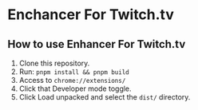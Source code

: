 # Enchancer For Twitch.tv
## How to use Enhancer For Twitch.tv
1. Clone this repository.
2. Run: `pnpm install && pnpm build`
3. Access to `chrome://extensions/`
4. Click that Developer mode toggle.
5. Click Load unpacked and select the `dist/` directory.